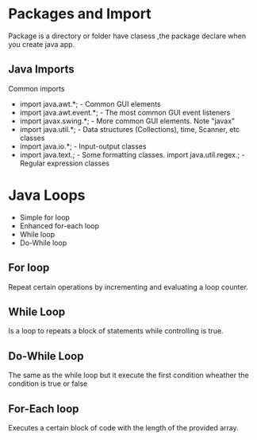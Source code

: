 # Packages and Import
Package is a directory or folder have clasess ,the package declare when you create java app.

## Java Imports 
Common imports

- import java.awt.*; - Common GUI elements
- import java.awt.event.*; - The most common GUI event listeners
- import javax.swing.*; - More common GUI elements. Note "javax"
- import java.util.*; - Data structures (Collections), time, Scanner, etc classes
- import java.io.*; - Input-output classes
- import java.text.; - Some formatting classes. import java.util.regex.; - Regular expression classes

# Java Loops


- Simple for loop
- Enhanced for-each loop
- While loop
- Do-While loop

## For loop 

 Repeat certain operations by incrementing and evaluating a loop counter.

## While Loop

Is a loop  to repeats a block of statements while  controlling is true.

## Do-While Loop

The same as the while loop but it execute the first condition wheather the condition is true or false
## For-Each loop

Executes a certain block of code with the length of the provided array.